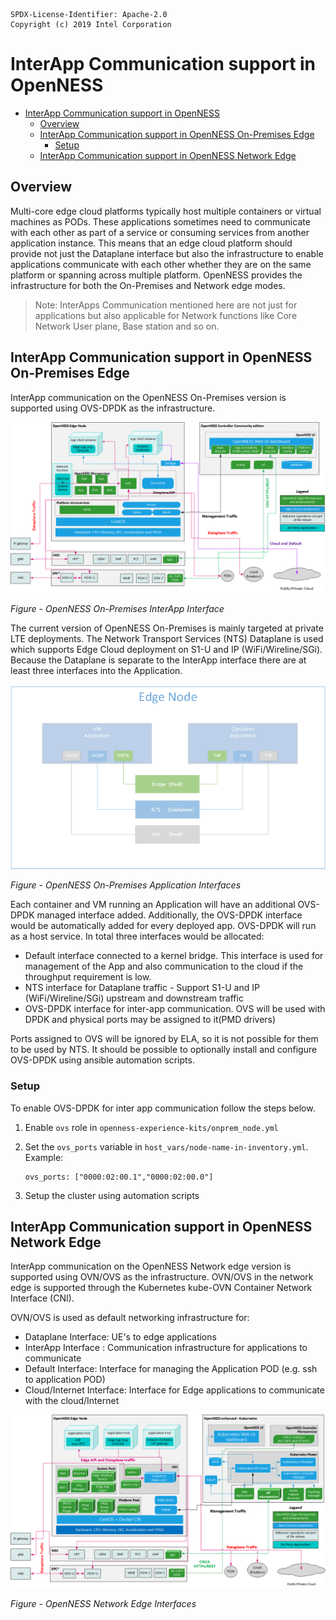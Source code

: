 ```text
SPDX-License-Identifier: Apache-2.0
Copyright (c) 2019 Intel Corporation
```

# InterApp Communication support in OpenNESS 

- [InterApp Communication support in OpenNESS](#interapp-communication-support-in-openness)
  - [Overview](#overview)
  - [InterApp Communication support in OpenNESS On-Premises Edge](#interapp-communication-support-in-openness-on-premises-edge)
    - [Setup](#setup)
  - [InterApp Communication support in OpenNESS Network Edge](#interapp-communication-support-in-openness-network-edge)

## Overview

Multi-core edge cloud platforms typically host multiple containers or virtual machines as PODs. These applications sometimes need to communicate with each other as part of a service or consuming services from another application instance. This means that an edge cloud platform should provide not just the Dataplane interface but also the infrastructure to enable applications communicate with each other whether they are on the same platform or spanning across multiple platform. OpenNESS provides the infrastructure for both the On-Premises and Network edge modes. 

> Note: InterApps Communication mentioned here are not just for applications but also applicable for Network functions like Core Network User plane, Base station and so on. 

## InterApp Communication support in OpenNESS On-Premises Edge 
InterApp communication on the OpenNESS On-Premises version is supported using OVS-DPDK as the infrastructure. 

![OpenNESS On-Premises InterApp Interface](iap-images/iap3.png)
 
 _Figure - OpenNESS On-Premises InterApp Interface_

The current version of OpenNESS On-Premises is mainly targeted at private LTE deployments. The Network Transport Services (NTS) Dataplane is used which supports Edge Cloud deployment on S1-U and IP (WiFi/Wireline/SGi). Because the Dataplane is separate to the InterApp interface there are at least three interfaces into the Application. 

![OpenNESS OnPremises Application Interfaces](iap-images/iap1.png)
 
 _Figure - OpenNESS On-Premises Application Interfaces_

Each container and VM running an Application will have an additional OVS-DPDK managed interface added. Additionally, the OVS-DPDK interface would be automatically added for every deployed app. OVS-DPDK will run as a host service.
In total three interfaces would be allocated:
- Default interface connected to a kernel bridge. This interface is used for management of the App and also communication to the cloud if the throughput requirement is low. 
- NTS interface for Dataplane traffic - Support S1-U and IP (WiFi/Wireline/SGi) upstream and downstream traffic 
- OVS-DPDK interface for inter-app communication. OVS will be used with DPDK and physical ports may be assigned to it(PMD drivers)

Ports assigned to OVS will be ignored by ELA, so it is not possible for them to be used by NTS. It should be possible to optionally install and configure OVS-DPDK using ansible automation scripts.

### Setup

To enable OVS-DPDK for inter app communication follow the steps below.

1. Enable `ovs` role in `openness-experience-kits/onprem_node.yml`
2. Set the `ovs_ports` variable in `host_vars/node-name-in-inventory.yml`. Example:

    ```
    ovs_ports: ["0000:02:00.1","0000:02:00.0"]
    ```
3. Setup the cluster using automation scripts

## InterApp Communication support in OpenNESS Network Edge 
InterApp communication on the OpenNESS Network edge version is supported using OVN/OVS as the infrastructure. OVN/OVS in the network edge is supported through the Kubernetes kube-OVN Container Network Interface (CNI).

OVN/OVS is used as default networking infrastructure for:
- Dataplane Interface: UE's to edge applications 
- InterApp Interface : Communication infrastructure for applications to communicate 
- Default Interface: Interface for managing the Application POD (e.g. ssh to application POD)
- Cloud/Internet Interface: Interface for Edge applications to communicate with the cloud/Internet  

![OpenNESS Network Edge Interfaces](iap-images/iap2.png)
 
 _Figure - OpenNESS Network Edge Interfaces_
